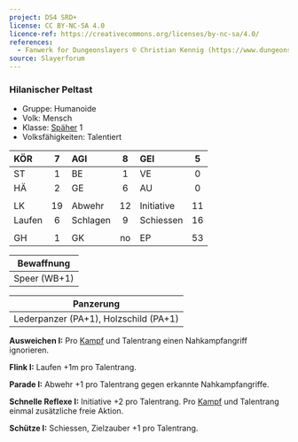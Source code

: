 ```yaml
---
project: DS4 SRD+
license: CC BY-NC-SA 4.0
licence-ref: https://creativecommons.org/licenses/by-nc-sa/4.0/
references: 
  - Fanwerk for Dungeonslayers © Christian Kennig (https://www.dungeonslayers.net/)
source: Slayerforum
---
```


### Hilanischer Peltast

- Gruppe: Humanoide
- Volk: Mensch
- Klasse: [Späher](../../grw/charaktere-klasse-spaeher.md) 1
- Volksfähigkeiten: Talentiert

| KÖR    |  7  | AGI      |  8  | GEI        |  5  |
| :----- | :-: | :------- | :-: | :--------- | :-: |
| ST     |  1  | BE       |  1  | VE         |  0  |
| HÄ     |  2  | GE       |  6  | AU         |  0  |
|        |     |          |     |            |     |
| LK     | 19  | Abwehr   | 12  | Initiative | 11  |
| Laufen |  6  | Schlagen |  9  | Schiessen  | 16  |
|        |     |          |     |            |     |
| GH     |  1  | GK       | no  | EP         | 53  |

|  Bewaffnung  |
| :----------: |
| Speer (WB+1) |

|               Panzerung               |
| :-----------------------------------: |
| Lederpanzer (PA+1), Holzschild (PA+1) |

**Ausweichen I:** Pro [Kampf](../../grw/regeln-kampf.md) und Talentrang einen Nahkampfangriff ignorieren.

**Flink I:** Laufen +1m pro Talentrang.

**Parade I:** Abwehr +1 pro Talentrang gegen erkannte Nahkampfangriffe.

**Schnelle Reflexe I:** Initiative +2 pro Talentrang. Pro [Kampf](../../grw/regeln-kampf.md) und Talentrang einmal zusätzliche freie Aktion.

**Schütze I:** Schiessen, Zielzauber +1 pro Talentrang.


